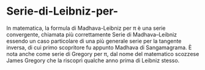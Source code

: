 # Serie-di-Leibniz-per-
In matematica, la formula di Madhava-Leibniz per π è una serie convergente, chiamata più correttamente Serie di Madhava–Leibniz essendo un caso particolare di una più generale serie per la tangente inversa, di cui primo scopritore fu appunto Madhava di Sangamagrama. È nota anche come serie di Gregory per π, dal nome del matematico scozzese James Gregory che la riscoprì qualche anno prima di Leibniz stesso.
